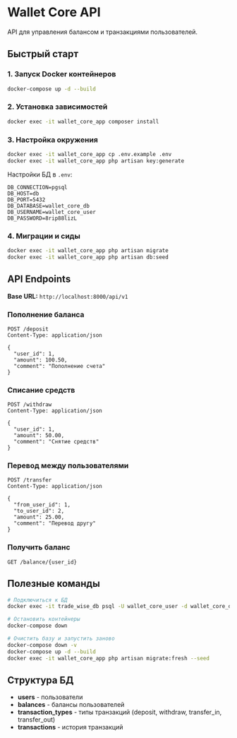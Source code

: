 # Wallet Core API

API для управления балансом и транзакциями пользователей.

## Быстрый старт

### 1. Запуск Docker контейнеров
```bash
docker-compose up -d --build
```

### 2. Установка зависимостей
```bash
docker exec -it wallet_core_app composer install
```

### 3. Настройка окружения
```bash
docker exec -it wallet_core_app cp .env.example .env
docker exec -it wallet_core_app php artisan key:generate
```

Настройки БД в `.env`:
```env
DB_CONNECTION=pgsql
DB_HOST=db
DB_PORT=5432
DB_DATABASE=wallet_core_db
DB_USERNAME=wallet_core_user
DB_PASSWORD=8rip88lizL
```

### 4. Миграции и сиды
```bash
docker exec -it wallet_core_app php artisan migrate
docker exec -it wallet_core_app php artisan db:seed
```

## API Endpoints

**Base URL:** `http://localhost:8000/api/v1`

### Пополнение баланса
```http
POST /deposit
Content-Type: application/json

{
  "user_id": 1,
  "amount": 100.50,
  "comment": "Пополнение счета"
}
```

### Списание средств
```http
POST /withdraw
Content-Type: application/json

{
  "user_id": 1,
  "amount": 50.00,
  "comment": "Снятие средств"
}
```

### Перевод между пользователями
```http
POST /transfer
Content-Type: application/json

{
  "from_user_id": 1,
  "to_user_id": 2,
  "amount": 25.00,
  "comment": "Перевод другу"
}
```

### Получить баланс
```http
GET /balance/{user_id}
```

## Полезные команды

```bash
# Подключиться к БД
docker exec -it trade_wise_db psql -U wallet_core_user -d wallet_core_db

# Остановить контейнеры
docker-compose down

# Очистить базу и запустить заново
docker-compose down -v
docker-compose up -d --build
docker exec -it wallet_core_app php artisan migrate:fresh --seed
```

## Структура БД

- **users** - пользователи
- **balances** - балансы пользователей
- **transaction_types** - типы транзакций (deposit, withdraw, transfer_in, transfer_out)
- **transactions** - история транзакций
